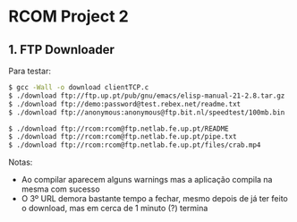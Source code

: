 # RCOM Project 2

## 1. FTP Downloader

Para testar:

```bash
$ gcc -Wall -o download clientTCP.c
$ ./download ftp://ftp.up.pt/pub/gnu/emacs/elisp-manual-21-2.8.tar.gz
$ ./download ftp://demo:password@test.rebex.net/readme.txt
$ ./download ftp://anonymous:anonymous@ftp.bit.nl/speedtest/100mb.bin

$ ./download ftp://rcom:rcom@ftp.netlab.fe.up.pt/README
$ ./download ftp://rcom:rcom@ftp.netlab.fe.up.pt/pipe.txt
$ ./download ftp://rcom:rcom@ftp.netlab.fe.up.pt/files/crab.mp4
```

Notas:
- Ao compilar aparecem alguns warnings mas a aplicação compila na mesma com sucesso
- O 3º URL demora bastante tempo a fechar, mesmo depois de já ter feito o download, mas em cerca de 1 minuto (?) termina
